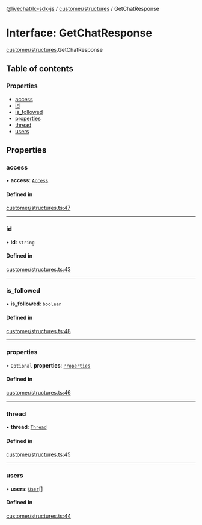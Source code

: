 [@livechat/lc-sdk-js](../README.md) / [customer/structures](../modules/customer_structures.md) / GetChatResponse

# Interface: GetChatResponse

[customer/structures](../modules/customer_structures.md).GetChatResponse

## Table of contents

### Properties

- [access](customer_structures.GetChatResponse.md#access)
- [id](customer_structures.GetChatResponse.md#id)
- [is\_followed](customer_structures.GetChatResponse.md#is_followed)
- [properties](customer_structures.GetChatResponse.md#properties)
- [thread](customer_structures.GetChatResponse.md#thread)
- [users](customer_structures.GetChatResponse.md#users)

## Properties

### access

• **access**: [`Access`](objects.Access.md)

#### Defined in

[customer/structures.ts:47](https://github.com/livechat/lc-sdk-js/blob/7431f2f/src/customer/structures.ts#L47)

___

### id

• **id**: `string`

#### Defined in

[customer/structures.ts:43](https://github.com/livechat/lc-sdk-js/blob/7431f2f/src/customer/structures.ts#L43)

___

### is\_followed

• **is\_followed**: `boolean`

#### Defined in

[customer/structures.ts:48](https://github.com/livechat/lc-sdk-js/blob/7431f2f/src/customer/structures.ts#L48)

___

### properties

• `Optional` **properties**: [`Properties`](objects.Properties.md)

#### Defined in

[customer/structures.ts:46](https://github.com/livechat/lc-sdk-js/blob/7431f2f/src/customer/structures.ts#L46)

___

### thread

• **thread**: [`Thread`](objects.Thread.md)

#### Defined in

[customer/structures.ts:45](https://github.com/livechat/lc-sdk-js/blob/7431f2f/src/customer/structures.ts#L45)

___

### users

• **users**: [`User`](../modules/objects.md#user)[]

#### Defined in

[customer/structures.ts:44](https://github.com/livechat/lc-sdk-js/blob/7431f2f/src/customer/structures.ts#L44)
